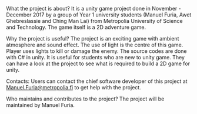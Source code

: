 What the project is about?
It is a unity game project done in November - December 2017 by a group of Year 1 university students (Manuel Furia, Awet Ghebreslassie and Ching Man Lai) from Metropolia University of Science and Technology.  The game itself is a 2D adventure game. 

Why the project is useful?
The project is an exciting game with ambient atmosphere and sound effect. The use of light is the centre of this game. Player uses lights to kill or damage the enemy. The source codes are done with C# in unity.  It is useful for students who are new to unity game. They can have a look at the project to see what is required to build a 2D game for unity.  

Contacts:
Users can contact the chief software developer of this project at Manuel.Furia@metropolia.fi to get help with the project. 

Who maintains and contributes to the project?
The project will be maintained by Manuel Furia. 


